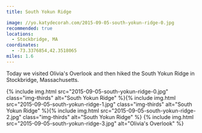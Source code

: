 ```yaml
---
title: South Yokun Ridge

image: //yo.katydecorah.com/2015-09-05-south-yokun-ridge-0.jpg
recommended: true
locations:
  - Stockbridge, MA
coordinates:
  - -73.3376854,42.3518065
miles: 1.6
---
```


Today we visited Olivia's Overlook and then hiked the South Yokun Ridge in Stockbridge, Massachusetts.

<div class="photos">
{% include img.html src="2015-09-05-south-yokun-ridge-0.jpg" class="img-thirds" alt="South Yokun Ridge" %}{% include img.html src="2015-09-05-south-yokun-ridge-1.jpg" class="img-thirds" alt="South Yokun Ridge" %}{% include img.html src="2015-09-05-south-yokun-ridge-2.jpg" class="img-thirds" alt="South Yokun Ridge" %}
{% include img.html src="2015-09-05-south-yokun-ridge-3.jpg" alt="Olivia's Overlook" %}
</div>
